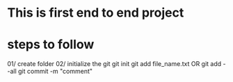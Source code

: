 # This is first end to end project

# steps to follow 
01/ create folder
02/ initialize the git
git init
git add file_name.txt   OR  git add --all
git commit -m "comment"
